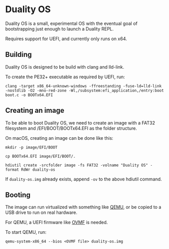 # Duality OS

Duality OS is a small, experimental OS with the eventual goal of
bootstrapping just enough to launch a Duality REPL.

Requires support for UEFI, and currently only runs on x64.

## Building

Duality OS is designed to be build with clang and lld-link.

To create the PE32+ executable as required by UEFI, run:

`clang -target x86_64-unknown-windows -ffreestanding -fuse-ld=lld-link -nostdlib -O2 -mno-red-zone -Wl,/subsystem:efi_application,/entry:boot boot.c -o BOOTx64.EFI`

## Creating an image

To be able to boot Duality OS, we need to create an image with a FAT32 filesystem and /EFI/BOOT/BOOTx64.EFI as the folder structure.

On macOS, creating an image can be done like this:

`mkdir -p image/EFI/BOOT`

`cp BOOTx64.EFI image/EFI/BOOT/.`

`hdiutil create -srcfolder image -fs FAT32 -volname "Duality OS" -format RdWr duality-os`

If `duality-os.img` already exists, append `-ov` to the above hdiutil command.

## Booting

The image can run virtualized with something like [QEMU](https://www.qemu.org), or be copied to a USB drive to run on real hardware.

For QEMU, a UEFI firmware like [OVMF](https://github.com/tianocore/tianocore.github.io/wiki/OVMF) is needed.

To start QEMU, run:

`qemu-system-x86_64 --bios <OVMF file> duality-os.img`
